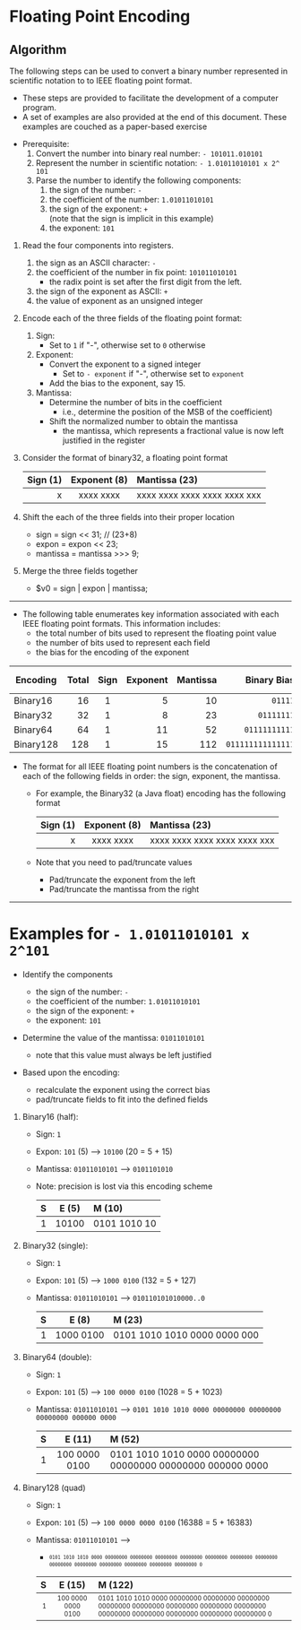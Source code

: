 # Floating Point Encoding

## Algorithm
The following steps can be used to convert a binary number represented in scientific notation to to IEEE floating point format.

  - These steps are provided to facilitate the development of a computer program.
  - A set of examples are also provided at the end of this document.  These examples are couched as a paper-based exercise


* Prerequisite:
  1. Convert the number into binary real number: `- 101011.010101`
  1. Represent the number in scientific notation: `- 1.01011010101 x 2^ 101`
  1. Parse the number to identify the following components:
       1. the sign of the number: `-`
       1. the coefficient of the number: `1.01011010101`
       1. the sign of the exponent: `+`  <br>
          (note that the sign is implicit in this example)
       1. the exponent: `101`

1. Read the four components into registers.
   1. the sign as an ASCII character: `-`
   1. the coefficient of the number in fix point: `101011010101`
      - the radix point is set after the first digit from the left.
   1. the sign of the exponent as ASCII: `+`
   1. the value of exponent as an unsigned integer

1. Encode each of the three fields of the floating point format:
   1. Sign: 
      - Set to `1` if "-", otherwise set to `0` otherwise
   2. Exponent:
      - Convert the exponent to a signed integer
        * Set to `- exponent` if "-", otherwise set to `exponent`
      - Add the bias to the exponent, say 15.
   3. Mantissa: 
      - Determine the number of bits in the coefficient
        * i.e., determine the position of the MSB of the coefficient)
      - Shift the normalized number to obtain the mantissa
        * the mantissa, which represents a fractional value is now left justified in the register

1. Consider the format of binary32, a floating point format

   | Sign (1) | Exponent (8)  | Mantissa (23)                | 
   | --------:| :-----------: | :--------------------------- | 
   |  x       |   xxxx xxxx   | xxxx xxxx xxxx xxxx xxxx xxx |

1. Shift the each of the three fields into their proper location
   * sign = sign   << 31;  // (23+8)
   * expon = expon << 23;
   * mantissa = mantissa >>> 9;

1. Merge the three fields together
   * $v0 = sign | expon | mantissa;

---

* The following table enumerates key information associated with each IEEE floating point formats.  This information includes:
  - the total number of bits used to represent the floating point value
  - the number of bits used to represent each field
  - the bias for the encoding of the exponent


|Encoding |Total|Sign|Exponent|Mantissa| Binary Bias      |Decimal Bias |
|---------|----:|:--:|-------:|-------:|-----------------:|------------:|
|Binary16 |  16 |  1 |      5 |     10 |           `01111`|          15 |
|Binary32 |  32 |  1 |      8 |     23 |        `01111111`|         127 |
|Binary64 |  64 |  1 |     11 |     52 |     `01111111111`|        1023 |
|Binary128| 128 |  1 |     15 |    112 | `011111111111111`|       16383 |

 * The format for all IEEE floating point numbers is the concatenation of each of the following fields in order: the sign, exponent, the mantissa.

   - For example, the Binary32 (a Java float) encoding has the following format

     |Sign (1)|Exponent (8) |Mantissa (23)                | 
     |-------:|:-----------:|:--------------------------- | 
     |   x    |  xxxx xxxx  |xxxx xxxx xxxx xxxx xxxx xxx |

   - Note that you need to pad/truncate values 
     - Pad/truncate the exponent from the left
     - Pad/truncate the mantissa from the right

----
# Examples for `- 1.01011010101 x 2^101`

* Identify the components
  - the sign of the number: `-`
  - the coefficient of the number: `1.01011010101`
  - the sign of the exponent: `+`
  - the exponent: `101`

* Determine the value of the mantissa: `01011010101`
  - note that this value must always be left justified

* Based upon the encoding:
  - recalculate the exponent using the correct bias
  - pad/truncate fields to fit into the defined fields

1. Binary16 (half):
   - Sign: `1`
   - Expon: `101` (5) -->  `10100` (20 = 5 + 15)
   - Mantissa: `01011010101` --> `0101101010` 
   - Note: precision is lost via this encoding scheme

     | S   | E (5)   | M (10)       | 
     | --: | :-----: | :----------- | 
     | 1   |  10100  | 0101 1010 10 | 

2. Binary32 (single):   
   - Sign: `1`
   - Expon: `101` (5) -->  `1000 0100` (132 = 5 + 127)
   - Mantissa: `01011010101` --> `010110101010000..0` 

     | S   | E (8)      | M (23)  | 
     | --: | :---------:| :------ | 
     | 1   |  1000 0100 | 0101 1010 1010 0000 0000 000 | 

3. Binary64 (double):
   - Sign: `1`
   - Expon: `101` (5) -->  `100 0000 0100` (1028 = 5 + 1023)
   - Mantissa: `01011010101` --> `0101 1010 1010 0000 00000000 00000000 00000000 000000 0000` 

     | S   | E (11)        | M (52) | 
     | --: | :------:      | :----- | 
     | 1   | 100 0000 0100 | 0101 1010 1010 0000 00000000 00000000 00000000 000000 0000 | 


4. Binary128 (quad)
   - Sign: `1`
   - Expon: `101` (5) -->  `100 0000 0000 0100` (16388 = 5 + 16383)
   - Mantissa: `01011010101` -->
     - <sup><sub>`0101 1010 1010 0000 00000000 00000000 00000000 00000000 00000000 00000000 00000000 00000000 00000000 00000000 00000000 00000000 00000000 0` </sup></sub>

     | S   | E (15)  | M (122)                         | 
     | --: | :------:| :------------------------------ | 
     | <sup><sub> 1 </sub></sup> |  <sup><sub>100 0000 0000 0100</sub></sup> | <sup><sub> 0101 1010 1010 0000 00000000 00000000 00000000 00000000 00000000 00000000 00000000 00000000 00000000 00000000 00000000 00000000 00000000 0</sub></sup> |
